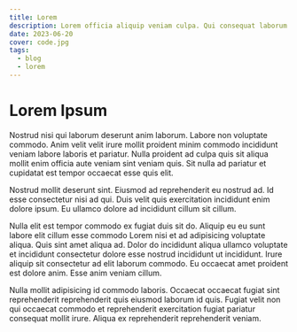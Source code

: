 ```yaml
---
title: Lorem
description: Lorem officia aliquip veniam culpa. Qui consequat laborum irure voluptate proident mollit adipisicing qui qui. Aute proident consectetur ea cillum. Velit aliqua nostrud enim voluptate anim consequat labore ex eiusmod incididunt. Lorem culpa nisi in cillum veniam eiusmod exercitation eu elit non. Dolor enim incididunt quis nostrud consectetur excepteur.
date: 2023-06-20
cover: code.jpg
tags:
  - blog
  - lorem
---
```


# Lorem Ipsum

Nostrud nisi qui laborum deserunt anim laborum. Labore non voluptate commodo. Anim velit velit irure mollit proident minim commodo incididunt veniam labore laboris et pariatur. Nulla proident ad culpa quis sit aliqua mollit enim officia aute veniam sint veniam quis. Sit nulla ad pariatur et cupidatat est tempor occaecat esse quis elit.

Nostrud mollit deserunt sint. Eiusmod ad reprehenderit eu nostrud ad. Id esse consectetur nisi ad qui. Duis velit quis exercitation incididunt enim dolore ipsum. Eu ullamco dolore ad incididunt cillum sit cillum.

Nulla elit est tempor commodo ex fugiat duis sit do. Aliquip eu eu sunt labore elit cillum esse commodo Lorem nisi et ad adipisicing voluptate aliqua. Quis sint amet aliqua ad. Dolor do incididunt aliqua ullamco voluptate et incididunt consectetur dolore esse nostrud incididunt ut incididunt. Irure aliquip sit consectetur ad elit laborum commodo. Eu occaecat amet proident est dolore anim. Esse anim veniam cillum.

Nulla mollit adipisicing id commodo laboris. Occaecat occaecat fugiat sint reprehenderit reprehenderit quis eiusmod laborum id quis. Fugiat velit non qui occaecat commodo et reprehenderit exercitation fugiat pariatur consequat mollit irure. Aliqua ex reprehenderit reprehenderit veniam.

